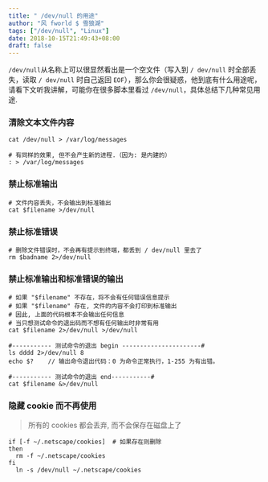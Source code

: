 ```yaml
---
title: " /dev/null 的用途"
author: "风 fworld $ 雪狼湖"
tags: ["/dev/null", "Linux"]
date: 2018-10-15T21:49:43+08:00
draft: false
---
```


`/dev/null`从名称上可以很显然看出是一个空文件（写入到 `/ dev/null` 时全部丢失，读取 `/ dev/null` 时自己返回 `EOF`），那么你会很疑惑，他到底有什么用途呢，请看下文听我讲解，可能你在很多脚本里看过 `/dev/null`，具体总结下几种常见用途.

<!--more-->

### 清除文本文件内容

```shell
cat /dev/null > /var/log/messages

# 有同样的效果, 但不会产生新的进程.（因为: 是内建的）
: > /var/log/messages
```



### 禁止标准输出

```shell
# 文件内容丢失，不会输出到标准输出
cat $filename >/dev/null
```



### 禁止标准错误

```shell
# 删除文件错误时，不会再有提示到终端，都丢到 / dev/null 里去了
rm $badname 2>/dev/null
```



### 禁止标准输出和标准错误的输出

```shell
# 如果 "$filename" 不存在，将不会有任何错误信息提示
# 如果 "$filename" 存在, 文件的内容不会打印到标准输出
# 因此, 上面的代码根本不会输出任何信息
# 当只想测试命令的退出码而不想有任何输出时非常有用
cat $filename 2>/dev/null >/dev/null
```

```shell
#----------- 测试命令的退出 begin ----------------------#  
ls dddd 2>/dev/null 8 
echo $?    // 输出命令退出代码：0 为命令正常执行，1-255 为有出错。  

#----------- 测试命令的退出 end-----------#    
cat $filename &>/dev/null     
```



### 隐藏 cookie 而不再使用

> 所有的 cookies 都会丢弃, 而不会保存在磁盘上了

```shell
if [-f ~/.netscape/cookies]  # 如果存在则删除
then
  rm -f ~/.netscape/cookies  
fi
  ln -s /dev/null ~/.netscape/cookies 
```

